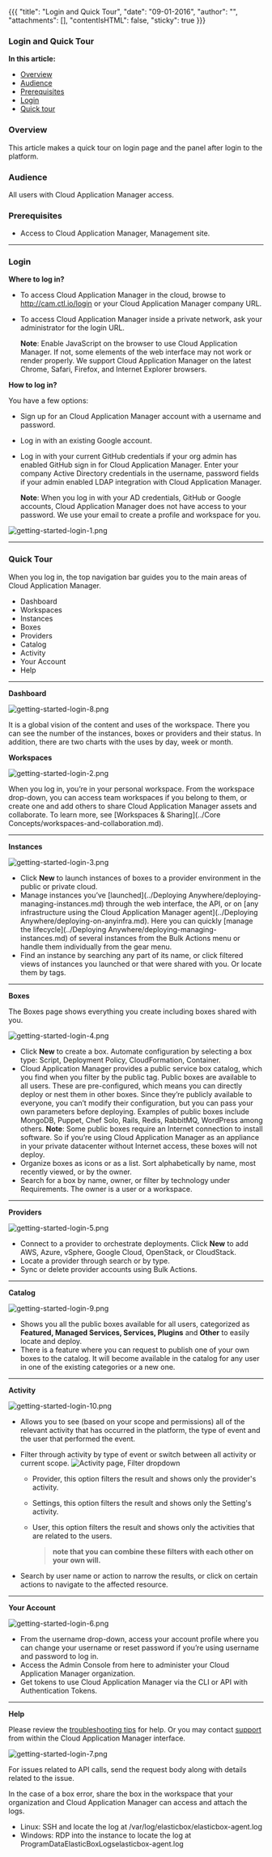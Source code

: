 {{{
"title": "Login and Quick Tour",
"date": "09-01-2016",
"author": "",
"attachments": [],
"contentIsHTML": false,
"sticky": true
}}}

### Login and Quick Tour

**In this article:**

* [Overview](#overview)
* [Audience](#audience)
* [Prerequisites](#prerequisites)
* [Login](#login)
* [Quick tour](#quick-tour)

 ### Overview
 This article makes a quick tour on login page and the panel after login to the platform.
 
 ### Audience
 All users with Cloud Application Manager access.
 
 ### Prerequisites
 * Access to Cloud Application Manager, Management site.
 
___

### Login

**Where to log in?**

* To access Cloud Application Manager in the cloud, browse to http://cam.ctl.io/login or your Cloud Application Manager company URL.
* To access Cloud Application Manager inside a private network, ask your administrator for the login URL.

   **Note**: Enable JavaScript on the browser to use Cloud Application Manager. If not, some elements of the web interface may not work or render properly. We support Cloud Application Manager on the latest Chrome, Safari, Firefox, and Internet Explorer browsers.

**How to log in?**

You have a few options:

* Sign up for an Cloud Application Manager account with a username and password.
* Log in with an existing Google account.
* Log in with your current GitHub credentials if your org admin has enabled GitHub sign in for Cloud Application Manager.
Enter your company Active Directory credentials in the username, password fields if your admin enabled LDAP integration with Cloud Application Manager.

   **Note**: When you log in with your AD credentials, GitHub or Google accounts, Cloud Application Manager does not have access to your password. We use your email to create a profile and workspace for you.

![getting-started-login-1.png](../../images/cloud-application-manager/getting-started-login-1.png)

___

### Quick Tour

When you log in, the top navigation bar guides you to the main areas of Cloud Application Manager.

* Dashboard
* Workspaces
* Instances
* Boxes
* Providers
* Catalog
* Activity
* Your Account
* Help
____

**Dashboard**

![getting-started-login-8.png](../../images/cloud-application-manager/getting-started-login-8.png)

It is a global vision of the content and uses of the workspace. There you can see the number of the instances, boxes or providers and their status. In addition, there are two charts with the uses by day, week or month.

**Workspaces**

![getting-started-login-2.png](../../images/cloud-application-manager/getting-started-login-2.png)

When you log in, you’re in your personal workspace. From the workspace drop-down, you can access team workspaces if you belong to them, or create one and add others to share Cloud Application Manager assets and collaborate. To learn more, see [Workspaces & Sharing](../Core Concepts/workspaces-and-collaboration.md).

___

**Instances**

![getting-started-login-3.png](../../images/cloud-application-manager/getting-started-login-3.png)

* Click **New** to launch instances of boxes to a provider environment in the public or private cloud.
* Manage instances you’ve [launched](../Deploying Anywhere/deploying-managing-instances.md) through the web interface, the API, or on [any infrastructure using the Cloud Application Manager agent](../Deploying Anywhere/deploying-on-anyinfra.md). Here you can quickly [manage the lifecycle](../Deploying Anywhere/deploying-managing-instances.md) of several instances from the Bulk Actions menu or handle them individually from the gear menu.
* Find an instance by searching any part of its name, or click filtered views of instances you launched or that were shared with you. Or locate them by tags.

___

**Boxes**

The Boxes page shows everything you create including boxes shared with you.

![getting-started-login-4.png](../../images/cloud-application-manager/getting-started-login-4.png)

* Click **New** to create a box. Automate configuration by selecting a box type: Script, Deployment Policy, CloudFormation, Container.
* Cloud Application Manager provides a public service box catalog, which you find when you filter by the public tag. Public boxes are available to all users. These are pre-configured, which means you can directly deploy or nest them in other boxes. Since they’re publicly available to everyone, you can’t modify their configuration, but you can pass your own parameters before deploying. Examples of public boxes include MongoDB, Puppet, Chef Solo, Rails, Redis, RabbitMQ, WordPress among others.
   **Note**: Some public boxes require an Internet connection to install software. So if you’re using Cloud Application Manager as an appliance in your private datacenter without Internet access, these boxes will not deploy.
* Organize boxes as icons or as a list. Sort alphabetically by name, most recently viewed, or by the owner.
* Search for a box by name, owner, or filter by technology under Requirements. The owner is a user or a workspace.

___

**Providers**

![getting-started-login-5.png](../../images/cloud-application-manager/getting-started-login-5.png)

* Connect to a provider to orchestrate deployments. Click **New** to add AWS, Azure, vSphere, Google Cloud, OpenStack, or CloudStack.
* Locate a provider through search or by type.
* Sync or delete provider accounts using Bulk Actions.

___

**Catalog**

![getting-started-login-9.png](../../images/cloud-application-manager/getting-started-login-9.png)

* Shows you all the public boxes available for all users, categorized as **Featured, Managed Services, Services, Plugins** and **Other** to easily locate and deploy. 
* There is a feature where you can request to publish one of your own boxes to the catalog. It will become available in the catalog for any user in one of the existing categories or a new one.


___

**Activity**

![getting-started-login-10.png](../../images/cloud-application-manager/getting-started-login-10.png)

* Allows you to see (based on your scope and permissions) all of the relevant activity that has occurred in the platform, the type of event and the user that performed the event.
* Filter through activity by type of event or switch between all activity or current scope.
![Activity page, Filter dropdown](../../images/cloud-application-manager/activity-filter-list.png)

    * Provider, this option filters the result and shows only the provider's activity.
    * Settings, this option filters the result and shows only the Setting's activity.
    * User, this option filters the result and shows only the activities that are related to the users.
        
        > **note that you can combine these filters with each other on your own will.**
        
* Search by user name or action to narrow the results, or click on certain actions to navigate to the affected resource.
___

**Your Account**

![getting-started-login-6.png](../../images/cloud-application-manager/getting-started-login-6.png)

* From the username drop-down, access your account profile where you can change your username or reset password if you’re using username and password to log in.
* Access the Admin Console from here to administer your Cloud Application Manager organization.
* Get tokens to use Cloud Application Manager via the CLI or API with Authentication Tokens.

___

**Help**

Please review the [troubleshooting tips](../Troubleshooting/troubleshooting-tips.md) for help. Or you may contact [support](mailto:incident@CenturyLink.com) from within the Cloud Application Manager interface.

![getting-started-login-7.png](../../images/cloud-application-manager/getting-started-login-7.png)

For issues related to API calls, send the request body along with details related to the issue.

In the case of a box error, share the box in the workspace that your organization and Cloud Application Manager can access and attach the logs.
* Linux: SSH and locate the log at /var/log/elasticbox/elasticbox-agent.log
* Windows: RDP into the instance to locate the log at ProgramDataElasticBoxLogselasticbox-agent.log
